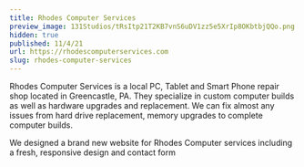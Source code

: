 ```yaml
---
title: Rhodes Computer Services
preview_image: 131Studios/tRsItp21T2KB7vnS6uDV1zz5e5XrIp8OKbtbjQQo.png
hidden: true
published: 11/4/21
url: https://rhodescomputerservices.com
slug: rhodes-computer-services
---
```


Rhodes Computer Services is a local PC, Tablet and Smart Phone repair shop located in Greencastle, PA.  They specialize in custom computer builds as well as hardware upgrades and replacement. We can fix almost any issues from hard drive replacement, memory upgrades to complete computer builds.

We designed a brand new website for Rhodes Computer services including a fresh, responsive design and contact form
